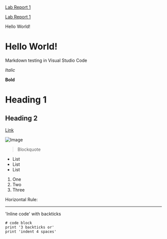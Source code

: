 [Lab Report 1](lab-report-1-week-2.html)

[Lab Report 1](https://vishaal-gaddipati.github.io/cse15l-lab-reports/lab-report-1-week-2.html)

Hello World!
# Hello World!
Markdown testing in Visual Studio Code

*Italic*

**Bold**

# Heading 1

## Heading 2

[Link](https://vishaal-gaddipati.github.io/cse15l-lab-reports/)

![Image](http://url/a.png)

> Blockquote

* List
* List
* List

1. One
2. Two
3. Three

Horizontal Rule:

---

'Inline code' with backticks
```
# code block
print '3 backticks or'
print 'indent 4 spaces'
```
